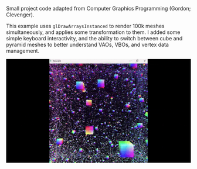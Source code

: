 Small project code adapted from Computer Graphics Programming (Gordon; Clevenger). 

This example uses `glDrawArraysInstanced` to render 100k meshes simultaneously, and applies some transformation to them. I added some simple keyboard interactivity, and the ability to switch between cube and pyramid meshes to better understand VAOs, VBOs, and vertex data management. 

![example](assets/instancing.gif)
